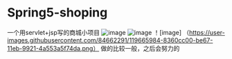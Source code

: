 # Spring5-shoping
一个用servlet+jsp写的商城小项目
![image](https://user-images.githubusercontent.com/84662291/119665948-793ecd80-be67-11eb-9a92-e2676879c4eb.png)
![image](https://user-images.githubusercontent.com/84662291/119665964-7e9c1800-be67-11eb-8720-ee6bb13ff4c5.png)
！[image] （https://user-images.githubusercontent.com/84662291/119665984-8360cc00-be67-11eb-9921-4a553a5f74da.png）
做的比较一般，之后会努力的
